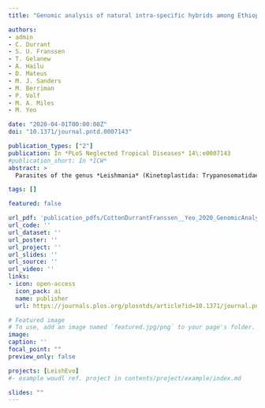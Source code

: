 ```yaml
---
title: "Genomic analysis of natural intra-specific hybrids among Ethiopian isolates of Leishmania donovani"

authors:
- admin
- C. Durrant
- S. U. Franssen
- T. Gelanew
- A. Hailu
- D. Mateus
- M. J. Sanders
- M. Berriman
- P. Volf
- M. A. Miles
- M. Yeo

date: "2020-04-01T00:00:00Z"
doi: "10.1371/journal.pntd.0007143"

publication_types: ["2"]
publication: In *PLoS Neglected Tropical Diseases* 14\:e0007143
#publication_short: In *ICW*
abstract: >
  Parasites of the genus *Leishmania* (Kinetoplastida: Trypanosomatidae) cause widespread and devastating human diseases. Visceral leishmaniasis due to Leishmania donovani is endemic in Ethiopia where it has also been responsible for major epidemics. The presence of hybrid genotypes has been widely reported in surveys of natural populations, genetic variation reported in a number of *Leishmania* species, and the extant capacity for genetic exchange demonstrated in laboratory experiments. However, patterns of recombination and the evolutionary history of admixture that produced these hybrid populations remain unclear. Here, we use whole-genome sequence data to investigate Ethiopian *L. donovani* isolates previously characterized as hybrids by microsatellite and multi-locus sequencing. To date there is only one previous study on a natural population of *Leishmania* hybrids based on whole-genome sequences. We propose that these hybrids originate from recombination between two different lineages of Ethiopian *L. donovani* occurring in the same region. Patterns of inheritance are more complex than previously reported with multiple, apparently independent, origins from similar parents that include backcrossing with parental types. Analysis indicates that hybrids are representative of at least three different histories. Furthermore, isolates were highly polysomic at the level of chromosomes with differences between parasites recovered from a recrudescent infection from a previously treated individual. The results demonstrate that recombination is a significant feature of natural populations and contributes to the growing body of data that shows how recombination, and gene flow, shape natural populations of Leishmania.

tags: []

featured: false

url_pdf: 'publication_pdfs/CottonDurrantFranssen__Yeo_2020_GenomicAnalysisofNaturalIntra-specificHybridsAmongEthiopianIsolatesofLeishmaniaDonovani_PLoSNTD.pdf'
url_code: ''
url_dataset: ''
url_poster: ''
url_project: ''
url_slides: ''
url_source: ''
url_video: ''
links:
- icon: open-access
  icon_pack: ai
  name: publisher
  url: https://journals.plos.org/plosntds/article?id=10.1371/journal.pntd.0007143

# Featured image
# To use, add an image named `featured.jpg/png` to your page's folder.
image:
caption: ''
focal_point: ""
preview_only: false

projects: [LeishEvo]
#- example woudl ref. project in contents/project/example/index.md

slides: ""
---
```


